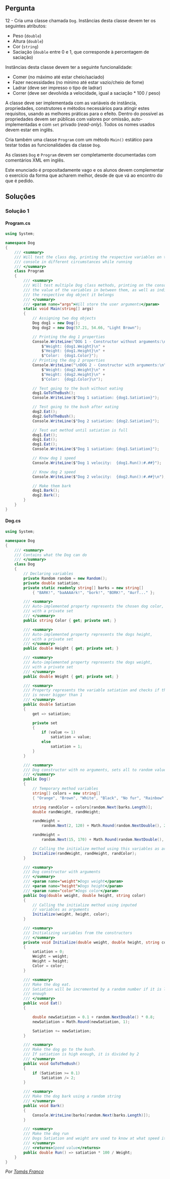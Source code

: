 ## Pergunta

12 - Cria uma classe chamada `Dog`. Instâncias desta classe devem ter os
seguintes atributos:

* Peso (`double`)
* Altura (`double`)
* Cor (`string`)
* Saciação (`double` entre 0 e 1, que corresponde à percentagem de saciação)

Instâncias desta classe devem ter a seguinte funcionalidade:

* Comer (no máximo até estar cheio/saciado)
* Fazer necessidades (no mínimo até estar vazio/cheio de fome)
* Ladrar (deve ser impresso o tipo de ladrar)
* Correr (deve ser devolvida a velocidade, igual a saciação * 100 / peso)

A classe deve ser implementada com as variáveis de instância, propriedades,
construtores e métodos necessários para atingir estes requisitos, usando as
melhores práticas para o efeito. Dentro do possível as propriedades devem ser
públicas com valores por omissão, auto-implementadas e com `set` privado
(_read-only_). Todos os nomes usados devem estar em inglês.

Cria também uma classe `Program` com um método `Main()` estático para testar
todas as funcionalidades da classe `Dog`.

As classes `Dog` e `Program` devem ser completamente documentadas com
comentários XML em inglês.

Este enunciado é propositadamente vago e os alunos devem complementar o
exercício da forma que acharem melhor, desde de que vá ao encontro do que é
pedido.

## Soluções

### Solução 1

#### Program.cs

```cs
using System;

namespace Dog
{
    /// <summary>
    /// Will test the class dog, printing the respective variables on the 
    /// console in different circumstances while running 
    /// </summary>
    class Program
    {
        /// <summary>
        /// Will test multiple Dog class methods, printing on the console 
        /// the value of the variables in between them, as well as indicating
        /// the respective dog object it belongs
        /// </summary>
        /// <param name="args">Will store the user arguments</param>
        static void Main(string[] args)
        {
            // Assigning two dog objects
            Dog dog1 = new Dog();
            Dog dog2 = new Dog(57.21, 54.66, "Light Brown");

            // Printing the dog 1 properties
            Console.WriteLine("DOG 1 - Constructor without arguments:\n" +
                $"Weight: {dog1.Weight}\n" +
                $"Height: {dog1.Height}\n" +
                $"Color:  {dog1.Color}");
            // Printing the dog 2 properties
            Console.WriteLine("\nDOG 2 - Constructor with arguments:\n" +
                $"Weight: {dog2.Weight}\n" +
                $"Height: {dog2.Height}\n" +
                $"Color:  {dog2.Color}\n");

            // Test going to the bush without eating
            dog1.GoToTheBush();
            Console.WriteLine($"Dog 1 satiation: {dog1.Satiation}");

            // Test going to the bush after eating
            dog2.Eat();
            dog2.GoToTheBush();
            Console.WriteLine($"Dog 2 satiation: {dog2.Satiation}");

            // Test eat method until satiation is full
            dog1.Eat();
            dog1.Eat();
            dog1.Eat();
            Console.WriteLine($"Dog 1 satiation: {dog1.Satiation}");

            // Know dog 1 speed
            Console.WriteLine($"Dog 1 velocity:  {dog1.Run():#.##}");

            // Know dog 2 speed
            Console.WriteLine($"Dog 2 velocity:  {dog2.Run():#.##}\n");

            // Make them bark
            dog1.Bark();
            dog2.Bark();
        }
    }
}
```

#### Dog.cs

```cs
using System;

namespace Dog
{
    /// <summary>
    /// Contains what the Dog can do
    /// </summary>
    class Dog
    {
        // Declaring variables
        private Random random = new Random();
        private double satiation;
        private static readonly string[] barks = new string[]
            { "BARK!", "baAAAArk!", "bork!", "BORK!", "Aurf..." };

        /// <summary>
        /// Auto-implemented property represents the chosen dog color, 
        /// with a private set
        /// </summary>
        public string Color { get; private set; }

        /// <summary>
        /// Auto-implemented property represents the dogs height, 
        /// with a private set
        /// </summary>
        public double Height { get; private set; }

        /// <summary>
        /// Auto-implemented property represents the dogs weight, 
        /// with a private set
        /// </summary>
        public double Weight { get; private set; }

        /// <summary>
        /// Property represents the variable satiation and checks if the value
        /// is never bigger than 1
        /// </summary>
        public double Satiation
        {
            get => satiation;

            private set
            {
                if (value <= 1)
                    satiation = value;
                else
                    satiation = 1;
            }
        }

        /// <summary>
        /// Dog constructor with no arguments, sets all to random values
        /// </summary>
        public Dog()
        {
            // Temporary method variables
            string[] colors = new string[]
            { "Orange", "Brown", "White", "Black", "No fur", "Rainbow" };

            string randColor = colors[random.Next(barks.Length)];
            double randWeight, randHeight;

            randWeight =
                random.Next(2, 120) + Math.Round(random.NextDouble(), 2);

            randHeight =
                random.Next(15, 170) + Math.Round(random.NextDouble(), 2);

            // Calling the initialize method using this variables as arguments
            Initialize(randWeight, randHeight, randColor);
        }

        /// <summary>
        /// Dog constructor with arguments
        /// </summary>
        /// <param name="weight">Dogs weight</param>
        /// <param name="height">Dogs height</param>
        /// <param name="color">Dogs color</param>
        public Dog(double weight, double height, string color)
        {
            // Calling the initialize method using inputed
            // variables as arguments
            Initialize(weight, height, color);
        }

        /// <summary>
        /// Initializing variables from the constructors  
        /// </summary>
        private void Initialize(double weight, double height, string color)
        {
            satiation = 0;
            Weight = weight;
            Height = height;
            Color = color;
        }

        /// <summary>
        /// Make the dog eat.
        /// Satiation will be incremented by a random number if it is low 
        /// enough
        /// </summary>
        public void Eat()
        {

            double newSatiation = 0.1 + random.NextDouble() * 0.8;
            newSatiation = Math.Round(newSatiation, 1);

            Satiation += newSatiation;
        }

        /// <summary>
        /// Make the dog go to the bush.
        /// If satiation is high enough, it is divided by 2
        /// </summary>
        public void GoToTheBush()
        {
            if (Satiation >= 0.1)
                Satiation /= 2;
        }

        /// <summary>
        /// Make the dog bark using a random string
        /// </summary>
        public void Bark()
        {
            Console.WriteLine(barks[random.Next(barks.Length)]);
        }

        /// <summary>
        /// Make the dog run
        /// Dogs Satiation and weight are used to know at what speed it can go
        /// </summary>
        /// <returns>Speed value</returns>
        public double Run() => satiation * 100 / Weight;
    }
}
```

*Por [Tomás Franco](https://github.com/ThomasFranque)*
